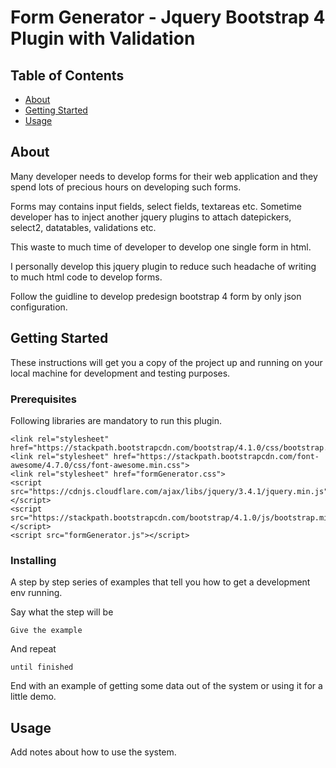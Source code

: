 # Form Generator - Jquery Bootstrap 4 Plugin with Validation

## Table of Contents

- [About](#about)
- [Getting Started](#getting_started)
- [Usage](#usage)

## About <a name = "about"></a>

Many developer needs to develop forms for their web application and they spend lots of precious hours on developing such forms.

Forms may contains input fields, select fields, textareas etc. Sometime developer has to inject another jquery plugins to attach datepickers, select2, datatables, validations etc. 

This waste to much time of developer to develop one single form in html.

I personally develop this jquery plugin to reduce such headache of writing to much html code to develop forms.

Follow the guidline to develop predesign bootstrap 4 form by only json configuration.

## Getting Started <a name = "getting_started"></a>

These instructions will get you a copy of the project up and running on your local machine for development and testing purposes.

### Prerequisites

Following libraries are mandatory to run this plugin.

```
<link rel="stylesheet" href="https://stackpath.bootstrapcdn.com/bootstrap/4.1.0/css/bootstrap.min.css">
<link rel="stylesheet" href="https://stackpath.bootstrapcdn.com/font-awesome/4.7.0/css/font-awesome.min.css">
<link rel="stylesheet" href="formGenerator.css">
<script src="https://cdnjs.cloudflare.com/ajax/libs/jquery/3.4.1/jquery.min.js"></script>
<script src="https://stackpath.bootstrapcdn.com/bootstrap/4.1.0/js/bootstrap.min.js"></script>
<script src="formGenerator.js"></script>
```

### Installing

A step by step series of examples that tell you how to get a development env running.

Say what the step will be

```
Give the example
```

And repeat

```
until finished
```

End with an example of getting some data out of the system or using it for a little demo.

## Usage <a name = "usage"></a>

Add notes about how to use the system.
